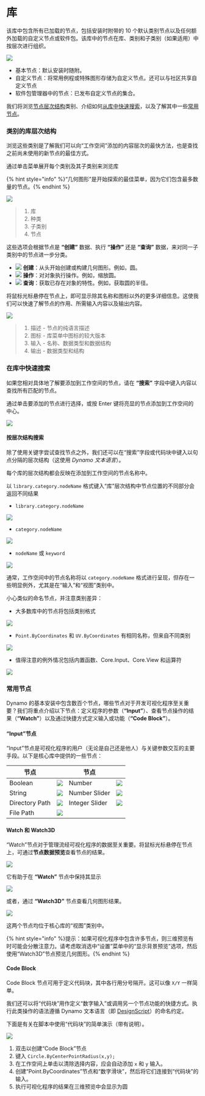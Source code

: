 # 库

该库中包含所有已加载的节点，包括安装时附带的 10 个默认类别节点以及任何额外加载的自定义节点或软件包。该库中的节点在库、类别和子类别（如果适用）中按层次进行组织。

![](images/3-2/library-libraryUI.jpg)

* 基本节点：默认安装时随附。
* 自定义节点：将常用例程或特殊图形存储为自定义节点。还可以与社区共享自定义节点
* 软件包管理器中的节点：已发布自定义节点的集合。

我们将浏览[节点层次结构](2-library.md#library-hierarchy-for-categories)类别、介绍如何[从库中快速搜索](2-library.md#search-by-hierarchy)，以及了解其中一些[常用节点](2-library.md#frequently-used-nodes)。

### 类别的库层次结构

浏览这些类别是了解我们可以向“工作空间”添加的内容层次的最快方法，也是查找之前尚未使用的新节点的最佳方式。

通过单击菜单展开每个类别及其子类别来浏览库

{% hint style="info" %}“几何图形”是开始探索的最佳菜单，因为它们包含最多数量的节点。{% endhint %}

![](images/3-2/library-modifiedandresizelibrarycategories.jpg)

> 1. 库
> 2. 种类
> 3. 子类别
> 4. 节点

这些选项会根据节点是 **“创建”** 数据、执行 **“操作”** 还是 **“查询”** 数据，来对同一子类别中的节点进一步分类。

* ![](<images/3-2/user interface - create.jpg>) **创建**：从头开始创建或构建几何图形。例如，圆。
* ![](<images/3-2/user interface - action.jpg>) **操作**：对对象执行操作。例如，缩放圆。
* ![](<images/3-2/user interface - query.jpg>) **查询**：获取已存在对象的特性。例如，获取圆的半径。

将鼠标光标悬停在节点上，即可显示除其名称和图标以外的更多详细信息。这使我们可以快速了解节点的作用、所需输入内容以及输出内容。

![](<images/3-2/user interface - node description.jpg>)

> 1. 描述 - 节点的纯语言描述
> 2. 图标 - 库菜单中图标的较大版本
> 3. 输入 - 名称、数据类型和数据结构
> 4. 输出 - 数据类型和结构

### 在库中快速搜索

如果您相对具体地了解要添加到工作空间的节点，请在 **“搜索”** 字段中键入内容以查找所有匹配的节点。

通过单击要添加的节点进行选择，或按 Enter 键将亮显的节点添加到工作空间的中心。

![](<images/3-2/user interface - search.jpg>)

#### 按层次结构搜索

除了使用关键字尝试查找节点之外，我们还可以在“搜索”字段或代码块中键入以句点分隔的层次结构（这使用 _Dynamo 文本语言_）。

每个库的层次结构都会反映在添加到工作空间的节点名称中。

以 `library.category.nodeName` 格式键入“库”层次结构中节点位置的不同部分会返回不同结果

* `library.category.nodeName`

![](images/3-2/library-searchbyhierarchygeometrypointbycoordinates\(1\).jpg)

* `category.nodeName`

![](images/3-2/library-searchbyhierarchy2pointbycoordinates.jpg)

* `nodeName` 或 `keyword`

![](images/3-2/library-searchbyhierarchy3bycoordinates.jpg)

通常，工作空间中的节点名称将以 `category.nodeName` 格式进行呈现，但存在一些明显例外，尤其是在“输入”和“视图”类别中。

小心类似的命名节点，并注意类别差异：

* 大多数库中的节点将包括类别格式

![](images/3-2/library-nodecategorydifferences1.jpg)

* `Point.ByCoordinates` 和 `UV.ByCoordinates` 有相同名称，但来自不同类别

![](images/3-2/library-nodecategorydifferences2.jpg)

* 值得注意的例外情况包括内置函数、Core.Input、Core.View 和运算符

![](images/3-2/library-nodecategorydifferences3.jpg)

### 常用节点

Dynamo 的基本安装中包含数百个节点，哪些节点对于开发可视化程序至关重要？我们将重点介绍以下节点：定义程序的参数（**“Input”**）、查看节点操作的结果（**“Watch”**）以及通过快捷方式定义输入或功能（**“Code Block”**）。

#### “Input”节点

“Input”节点是可视化程序的用户（无论是自己还是他人）与关键参数交互的主要手段。以下是核心库中提供的一些节点：

| 节点           |                                           | 节点           |                                           |
| -------------- | ----------------------------------------- | -------------- | ----------------------------------------- |
| Boolean        | ![](images/3-2/library-boolean.jpg)       | Number         | ![](images/3-2/library-number.jpg)        |
| String         | ![](images/3-2/library-string.jpg)        | Number Slider  | ![](images/3-2/library-numberslider.jpg)  |
| Directory Path | ![](images/3-2/library-directorypath.jpg) | Integer Slider | ![](images/3-2/library-integerslider.jpg) |
| File Path      | ![](images/3-2/library-filepath.jpg)      |                |                                           |

#### Watch 和 Watch3D

“Watch”节点对于管理流经可视化程序的数据至关重要。将鼠标光标悬停在节点上，可通过**节点数据预览**查看节点的结果。

![](images/3-2/library-nodepreview.jpg)

它有助于在 **“Watch”** 节点中保持其显示

![](images/3-2/library-watchnode.jpg)

或者，通过 **“Watch3D”** 节点查看几何图形结果。

![](images/3-2/library-watch3dnode.gif)

这两个节点均位于核心库的“视图”类别中。

{% hint style="info" %}提示：如果可视化程序中包含许多节点，则三维预览有时可能会分散注意力。请考虑取消选中“设置”菜单中的“显示背景预览”选项，然后使用“Watch3D”节点预览几何图形。{% endhint %}

#### Code Block

Code Block 节点可用于定义代码块，其中各行用分号隔开。这可以像 `X/Y` 一样简单。

我们还可以将“代码块”用作定义“数字输入”或调用另一个节点功能的快捷方式。执行此类操作的语法遵循 Dynamo 文本语言（即 [DesignScript](../8\_coding\_in\_dynamo/8-1\_code-blocks-and-design-script/2-design-script-syntax.md)）的命名约定。

下面是有关在脚本中使用“代码块”的简单演示（带有说明）。

![](<images/3-2/library-code block demo.gif>)

1. 双击以创建“Code Block”节点
2. 键入 `Circle.ByCenterPointRadius(x,y);`
3. 在工作空间上单击以清除选择内容，应会自动添加 `x` 和 `y` 输入。
4. 创建“Point.ByCoordinates”节点和“数字滑块”，然后将它们连接到“代码块”的输入。
5. 执行可视化程序的结果在三维预览中会显示为圆


